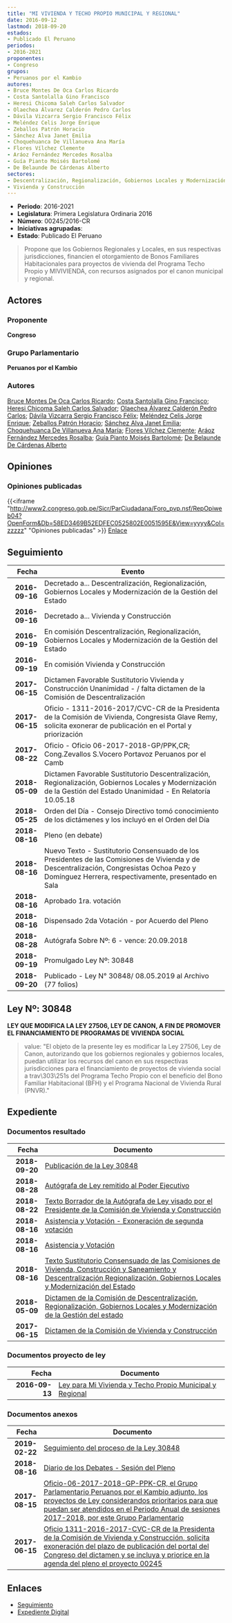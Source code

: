 ```yaml
---
title: "MI VIVIENDA Y TECHO PROPIO MUNICIPAL Y REGIONAL"
date: 2016-09-12
lastmod: 2018-09-20
estados:
- Publicado El Peruano
periodos:
- 2016-2021
proponentes:
- Congreso
grupos:
- Peruanos por el Kambio
autores:
- Bruce Montes De Oca Carlos Ricardo
- Costa Santolalla Gino Francisco
- Heresi Chicoma Saleh Carlos Salvador
- Olaechea Álvarez Calderón Pedro Carlos
- Dávila Vizcarra Sergio Francisco Félix
- Meléndez Celis Jorge Enrique
- Zeballos Patrón Horacio
- Sánchez Alva Janet Emilia
- Choquehuanca De Villanueva Ana María
- Flores Vílchez Clemente
- Aráoz Fernández Mercedes Rosalba
- Guía Pianto Moisés Bartolomé
- De Belaunde De Cárdenas Alberto
sectores:
- Descentralización, Regionalización, Gobiernos Locales y Modernización de la Gestión del Estado
- Vivienda y Construcción
---
```

- **Periodo**: 2016-2021
- **Legislatura**: Primera Legislatura Ordinaria 2016
- **Número**: 00245/2016-CR
- **Iniciativas agrupadas**: 
- **Estado**: Publicado El Peruano

> Propone que los Gobiernos Regionales y Locales, en sus respectivas jurisdicciones, financien el otorgamiento de Bonos Familiares Habitacionales para proyectos de vivienda del Programa Techo Propio y MIVIVIENDA, con recursos asignados por el canon municipal y regional.


## Actores

### Proponente

**Congreso**

### Grupo Parlamentario

**Peruanos por el Kambio**

### Autores

[Bruce Montes De Oca Carlos Ricardo](mailto:mailto:cbruce@congreso.gob.pe); [Costa Santolalla Gino Francisco](mailto:mailto:gcosta@congreso.gob.pe); [Heresi Chicoma Saleh Carlos Salvador](mailto:mailto:sheresi@congreso.gob.pe); [Olaechea Álvarez Calderón Pedro Carlos](mailto:mailto:polaechea@congreso.gob.pe); [Dávila Vizcarra Sergio Francisco Félix](mailto:mailto:sdavila@congreso.gob.pe); [Meléndez Celis Jorge Enrique](mailto:mailto:jmelendez@congreso.gob.pe); [Zeballos Patrón Horacio](mailto:mailto:hzeballos@congreso.gob.pe); [Sánchez Alva Janet Emilia](mailto:mailto:jsancheza@congreso.gob.pe); [Choquehuanca De Villanueva Ana María](mailto:mailto:achoquehuanca@congreso.gob.pe); [Flores Vílchez Clemente](mailto:mailto:cflores@congreso.gob.pe); [Aráoz Fernández Mercedes Rosalba](mailto:mailto:maraoz@congreso.gob.pe); [Guía Pianto Moisés Bartolomé](mailto:mailto:mguia@congreso.gob.pe); [De Belaunde De Cárdenas Alberto](mailto:mailto:adebelaunde@congreso.gob.pe)

## Opiniones

### Opiniones publicadas

{{<iframe "http://www2.congreso.gob.pe/Sicr/ParCiudadana/Foro_pvp.nsf/RepOpiweb04?OpenForm&Db=58ED3469B52EDFEC0525802E0051595E&View=yyyy&Col=zzzzz" "Opiniones publicadas" >}}
[Enlace](http://www2.congreso.gob.pe/Sicr/ParCiudadana/Foro_pvp.nsf/RepOpiweb04?OpenForm&Db=58ED3469B52EDFEC0525802E0051595E&View=yyyy&Col=zzzzz)


## Seguimiento

| Fecha | Evento |
|------:|--------|
| **2016-09-16** | Decretado a... Descentralización, Regionalización, Gobiernos Locales y Modernización de la Gestión del Estado |
| **2016-09-16** | Decretado a... Vivienda y Construcción |
| **2016-09-19** | En comisión Descentralización, Regionalización, Gobiernos Locales y Modernización de la Gestión del Estado |
| **2016-09-19** | En comisión Vivienda y Construcción |
| **2017-06-15** | Dictamen Favorable Sustitutorio Vivienda y Construcción Unanimidad - / falta dictamen de la Comisión de Descentralización |
| **2017-06-15** | Oficio - 1311-2016-2017/CVC-CR de la Presidenta de la Comisión de Vivienda, Congresista Glave Remy, solicita exonerar de publicación en el Portal y priorización |
| **2017-08-22** | Oficio - Oficio 06-2017-2018-GP/PPK,CR; Cong.Zevallos S.Vocero Portavoz Peruanos por el Camb |
| **2018-05-09** | Dictamen Favorable Sustitutorio Descentralización, Regionalización, Gobiernos Locales y Modernización de la Gestión del Estado Unanimidad - En Relatoría 10.05.18 |
| **2018-05-25** | Orden del Día - Consejo Directivo tomó conocimiento de los dictámenes y los incluyó en el Orden del Día |
| **2018-08-16** | Pleno (en debate) |
| **2018-08-16** | Nuevo Texto - Sustitutorio Consensuado de los Presidentes de las Comisiones de Vivienda y de Descentralización, Congresistas Ochoa Pezo y Domínguez Herrera, respectivamente, presentado en Sala |
| **2018-08-16** | Aprobado 1ra. votación |
| **2018-08-16** | Dispensado 2da Votación - por Acuerdo del Pleno |
| **2018-08-28** | Autógrafa Sobre Nº: 6 - vence: 20.09.2018 |
| **2018-09-19** | Promulgado Ley Nº: 30848 |
| **2018-09-20** | Publicado - Ley N° 30848/ 08.05.2019 al Archivo (77 folios) |

## Ley Nº: 30848

**LEY QUE MODIFICA LA LEY 27506, LEY DE CANON, A FIN DE PROMOVER EL FINANCIAMIENTO DE PROGRAMAS DE VIVIENDA SOCIAL**

> value: "El objeto de la presente ley es modificar la Ley 27506, Ley de Canon, autorizando que los gobiernos regionales y gobiernos locales, puedan utilizar los recursos del canon en sus respectivas jurisdicciones para el financiamiento de proyectos de vivienda social a trav\303\251s del Programa Techo Propio con el beneficio del Bono Familiar Habitacional (BFH) y el Programa Nacional de Vivienda Rural (PNVR)."


## Expediente

### Documentos resultado

| Fecha | Documento |
|------:|-----------|
| **2018-09-20** | [Publicación de la Ley 30848](http://www.leyes.congreso.gob.pe/Documentos/2016_2021/ADLP/Normas_Legales/30848-LEY.pdf) |
| **2018-08-28** | [Autógrafa de Ley remitido al Poder Ejecutivo](http://www.leyes.congreso.gob.pe/Documentos/2016_2021/ADLP/Texto_Aprobado/AU0024520180828.pdf) |
| **2018-08-22** | [Texto Borrador de la Autógrafa de Ley visado por el Presidente de la Comisión de Vivienda y Construcción](http://www.leyes.congreso.gob.pe/Documentos/2016_2021/Texto_Borrador_de_Autografa/BAU0024520180822.pdf) |
| **2018-08-16** | [Asistencia y Votación - Exoneración de segunda votación](http://www.leyes.congreso.gob.pe/Documentos/2016_2021/Asistencia_y_Votacion/Proyectos_de_Ley/Exoneracion_de_Segunda_Votacion/ESV0024520180816..pdf) |
| **2018-08-16** | [Asistencia y Votación](http://www.leyes.congreso.gob.pe/Documentos/2016_2021/Asistencia_y_Votacion/Proyectos_de_Ley/AV0024520180816.pdf) |
| **2018-08-16** | [Texto Sustitutorio Consensuado de las Comisiones de Vivienda, Construcción y Saneamiento y Descentralización Regionalización, Gobiernos Locales y Modernización del Estado](http://www.leyes.congreso.gob.pe/Documentos/2016_2021/Texto_Sustitutorio/Consensuado/TSC0024520180816.pdf) |
| **2018-05-09** | [Dictamen de la Comisión de Descentralización, Regionalización, Gobiernos Locales y Modernización de la Gestión del estado](http://www.leyes.congreso.gob.pe/Documentos/2016_2021/Dictamenes/Proyectos_de_Ley/00245DC08MAY20180509..pdf) |
| **2017-06-15** | [Dictamen de la Comisión de Vivienda y Construcción](http://www.leyes.congreso.gob.pe/Documentos/2016_2021/Dictamenes/Proyectos_de_Ley/00245DC24MAY20170615.pdf) |

### Documentos proyecto de ley

| Fecha | Documento |
|------:|-----------|
| **2016-09-13** | [Ley para Mi Vivienda y Techo Propio Municipal y Regional](http://www.leyes.congreso.gob.pe/Documentos/2016_2021/Proyectos_de_Ley_y_de_Resoluciones_Legislativas/PL0024520160913..pdf) |

### Documentos anexos

| Fecha | Documento |
|------:|-----------|
| **2019-02-22** | [Seguimiento del proceso de la Ley 30848](http://www.leyes.congreso.gob.pe/Documentos/2016_2021/Seguimiento_de_Proyectos_de_Ley/00245PL20190222.pdf) |
| **2018-08-16** | [Diario de los Debates - Sesión del Pleno](http://www2.congreso.gob.pe/Sicr/DiarioDebates/Publicad.nsf/SesionesPleno/05256D6E0073DFE9052582EC00066C7A/$FILE/PLO-2018-4.pdf) |
| **2017-08-15** | [Oficio-06-2017-2018-GP-PPK-CR, el Grupo Parlamentario Peruanos por el Kambio adjunto, los proyectos de Ley considerandos prioritarios para que puedan ser atendidos en el Periodo Anual de sesiones 2017-2018, por este Grupo Parlamentario](http://www.leyes.congreso.gob.pe/Documentos/2016_2021/Oficios/Grupos_Parlamentarios/OFICIO-06-2017-2018-GP-PPK-CR.pdf) |
| **2017-06-15** | [Oficio 1311-2016-2017-CVC-CR de la Presidenta de la Comisión de Vivienda y Construcción, solicita exoneración del plazo de publicación del portal del Congreso del dictamen y se incluya y priorice en la agenda del pleno el proyecto 00245](http://www.leyes.congreso.gob.pe/Documentos/2016_2021/Oficios/Comisiones_Ordinarias/OFICIO-1311-2016-2017-CVC-CR.pdf) |

## Enlaces

- [Seguimiento](http://www2.congreso.gob.pe/Sicr/TraDocEstProc/CLProLey2016.nsf/f7fff46988ca05b1052578e100829cc7/89d9871d2a870e820525802e0055599d?OpenDocument)
- [Expediente Digital](http://www2.congreso.gob.pe/Sicr/TraDocEstProc/CLProLey2016.nsf/f7fff46988ca05b1052578e100829cc7/89d9871d2a870e820525802e0055599d?OpenDocument&Click=05257FB7005EB655.eb71d0cf91d8294e05256cdf006b5706/$Body/0.1C6C)

